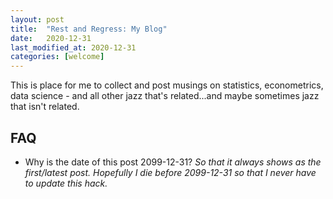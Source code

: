 ```yaml
---
layout: post
title:  "Rest and Regress: My Blog"
date:   2020-12-31
last_modified_at: 2020-12-31
categories: [welcome]
---
```


This is place for me to collect and post musings on statistics, econometrics, data science - and all other jazz that's related...and maybe sometimes jazz that isn't related.

## FAQ

- Why is the date of this post 2099-12-31? _So that it always shows as the first/latest post. Hopefully I die before 2099-12-31 so that I never have to update this hack._
